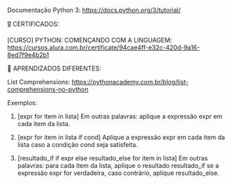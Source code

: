 Documentação Python 3: https://docs.python.org/3/tutorial/

🎖 CERTIFICADOS:

[CURSO] PYTHON: COMENÇANDO COM A LINGUAGEM: https://cursos.alura.com.br/certificate/94cae4ff-e32c-420d-9a16-8ed7f9e4b2b1

📝 APRENDIZADOS DIFERENTES:

List Comprehensions: https://pythonacademy.com.br/blog/list-comprehensions-no-python

Exemplos:
1. [expr for item in lista]
Em outras palavras: aplique a expressão expr em cada item da lista.

2. [expr for item in lista if cond]
Aplique a expressão expr em cada item da lista caso a condição cond seja satisfeita.

3. [resultado_if if expr else resultado_else for item in lista]
Em outras palavras: para cada item da lista, aplique o resultado resultado_if se a expressão expr for verdadeira, caso contrário, aplique resultado_else.
